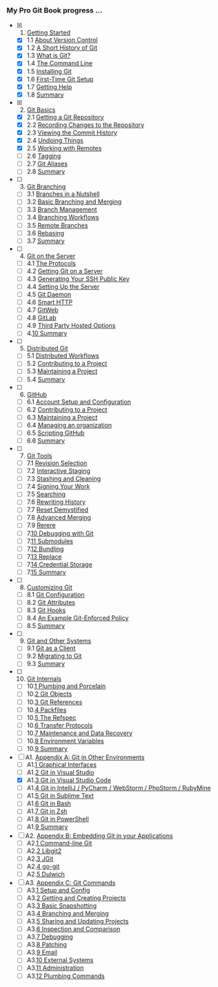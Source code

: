 ### My Pro Git Book progress ...

- [x] 1. [Getting Started](https://git-scm.com/book/en/v2/Getting-Started-About-Version-Control)
  - [x] 1.1 [About Version Control](https://git-scm.com/book/en/v2/Getting-Started-About-Version-Control)
  - [x] 1.2 [A Short History of Git](https://git-scm.com/book/en/v2/Getting-Started-A-Short-History-of-Git)
  - [x] 1.3 [What is Git?](https://git-scm.com/book/en/v2/Getting-Started-What-is-Git%3F)
  - [x] 1.4 [The Command Line](https://git-scm.com/book/en/v2/Getting-Started-The-Command-Line)
  - [x] 1.5 [Installing Git](https://git-scm.com/book/en/v2/Getting-Started-Installing-Git)
  - [x] 1.6 [First-Time Git Setup](https://git-scm.com/book/en/v2/Getting-Started-First-Time-Git-Setup)
  - [x] 1.7 [Getting Help](https://git-scm.com/book/en/v2/Getting-Started-Getting-Help)
  - [x] 1.8 [Summary](https://git-scm.com/book/en/v2/Getting-Started-Summary)
- [x] 2. [Git Basics](https://git-scm.com/book/en/v2/Git-Basics-Getting-a-Git-Repository)
  - [x] 2.1 [Getting a Git Repository](https://git-scm.com/book/en/v2/Git-Basics-Getting-a-Git-Repository)
  - [x] 2.2 [Recording Changes to the Repository](https://git-scm.com/book/en/v2/Git-Basics-Recording-Changes-to-the-Repository)
  - [x] 2.3 [Viewing the Commit History](https://git-scm.com/book/en/v2/Git-Basics-Viewing-the-Commit-History)
  - [x] 2.4 [Undoing Things](https://git-scm.com/book/en/v2/Git-Basics-Undoing-Things)
  - [x] 2.5 [Working with Remotes](https://git-scm.com/book/en/v2/Git-Basics-Working-with-Remotes)
  - [ ] 2.6 [Tagging](https://git-scm.com/book/en/v2/Git-Basics-Tagging)
  - [ ] 2.7 [Git Aliases](https://git-scm.com/book/en/v2/Git-Basics-Git-Aliases)
  - [ ] 2.8 [Summary](https://git-scm.com/book/en/v2/Git-Basics-Summary)
- [ ] 3. [Git Branching](https://git-scm.com/book/en/v2/Git-Branching-Branches-in-a-Nutshell)
  - [ ] 3.1 [Branches in a Nutshell](https://git-scm.com/book/en/v2/Git-Branching-Branches-in-a-Nutshell)
  - [ ] 3.2 [Basic Branching and Merging](https://git-scm.com/book/en/v2/Git-Branching-Basic-Branching-and-Merging)
  - [ ] 3.3 [Branch Management](https://git-scm.com/book/en/v2/Git-Branching-Branch-Management)
  - [ ] 3.4 [Branching Workflows](https://git-scm.com/book/en/v2/Git-Branching-Branching-Workflows)
  - [ ] 3.5 [Remote Branches](https://git-scm.com/book/en/v2/Git-Branching-Remote-Branches)
  - [ ] 3.6 [Rebasing](https://git-scm.com/book/en/v2/Git-Branching-Rebasing)
  - [ ] 3.7 [Summary](https://git-scm.com/book/en/v2/Git-Branching-Summary)
- [ ] 4. [Git on the Server](https://git-scm.com/book/en/v2/Git-on-the-Server-The-Protocols)
  - [ ] 4.1 [The Protocols](https://git-scm.com/book/en/v2/Git-on-the-Server-The-Protocols)
  - [ ] 4.2 [Getting Git on a Server](https://git-scm.com/book/en/v2/Git-on-the-Server-Getting-Git-on-a-Server)
  - [ ] 4.3 [Generating Your SSH Public Key](https://git-scm.com/book/en/v2/Git-on-the-Server-Generating-Your-SSH-Public-Key)
  - [ ] 4.4 [Setting Up the Server](https://git-scm.com/book/en/v2/Git-on-the-Server-Setting-Up-the-Server)
  - [ ] 4.5 [Git Daemon](https://git-scm.com/book/en/v2/Git-on-the-Server-Git-Daemon)
  - [ ] 4.6 [Smart HTTP](https://git-scm.com/book/en/v2/Git-on-the-Server-Smart-HTTP)
  - [ ] 4.7 [GitWeb](https://git-scm.com/book/en/v2/Git-on-the-Server-GitWeb)
  - [ ] 4.8 [GitLab](https://git-scm.com/book/en/v2/Git-on-the-Server-GitLab)
  - [ ] 4.9 [Third Party Hosted Options](https://git-scm.com/book/en/v2/Git-on-the-Server-Third-Party-Hosted-Options)
  - [ ] 4.[10 Summary](https://git-scm.com/book/en/v2/Git-on-the-Server-Summary)
- [ ] 5. [Distributed Git](https://git-scm.com/book/en/v2/Distributed-Git-Distributed-Workflows)
  - [ ] 5.1 [Distributed Workflows](https://git-scm.com/book/en/v2/Distributed-Git-Distributed-Workflows)
  - [ ] 5.2 [Contributing to a Project](https://git-scm.com/book/en/v2/Distributed-Git-Contributing-to-a-Project)
  - [ ] 5.3 [Maintaining a Project](https://git-scm.com/book/en/v2/Distributed-Git-Maintaining-a-Project)
  - [ ] 5.4 [Summary](https://git-scm.com/book/en/v2/Distributed-Git-Summary)
- [ ] 6. [GitHub](https://git-scm.com/book/en/v2/GitHub-Account-Setup-and-Configuration)
  - [ ] 6.1 [Account Setup and Configuration](https://git-scm.com/book/en/v2/GitHub-Account-Setup-and-Configuration)
  - [ ] 6.2 [Contributing to a Project](https://git-scm.com/book/en/v2/GitHub-Contributing-to-a-Project)
  - [ ] 6.3 [Maintaining a Project](https://git-scm.com/book/en/v2/GitHub-Maintaining-a-Project)
  - [ ] 6.4 [Managing an organization](https://git-scm.com/book/en/v2/GitHub-Managing-an-organization)
  - [ ] 6.5 [Scripting GitHub](https://git-scm.com/book/en/v2/GitHub-Scripting-GitHub)
  - [ ] 6.6 [Summary](https://git-scm.com/book/en/v2/GitHub-Summary)
- [ ] 7. [Git Tools](https://git-scm.com/book/en/v2/Git-Tools-Revision-Selection)
  - [ ] 7.1 [Revision Selection](https://git-scm.com/book/en/v2/Git-Tools-Revision-Selection)
  - [ ] 7.2 [Interactive Staging](https://git-scm.com/book/en/v2/Git-Tools-Interactive-Staging)
  - [ ] 7.3 [Stashing and Cleaning](https://git-scm.com/book/en/v2/Git-Tools-Stashing-and-Cleaning)
  - [ ] 7.4 [Signing Your Work](https://git-scm.com/book/en/v2/Git-Tools-Signing-Your-Work)
  - [ ] 7.5 [Searching](https://git-scm.com/book/en/v2/Git-Tools-Searching)
  - [ ] 7.6 [Rewriting History](https://git-scm.com/book/en/v2/Git-Tools-Rewriting-History)
  - [ ] 7.7 [Reset Demystified](https://git-scm.com/book/en/v2/Git-Tools-Reset-Demystified)
  - [ ] 7.8 [Advanced Merging](https://git-scm.com/book/en/v2/Git-Tools-Advanced-Merging)
  - [ ] 7.9 [Rerere](https://git-scm.com/book/en/v2/Git-Tools-Rerere)
  - [ ] 7.[10 Debugging with Git](https://git-scm.com/book/en/v2/Git-Tools-Debugging-with-Git)
  - [ ] 7.[11 Submodules](https://git-scm.com/book/en/v2/Git-Tools-Submodules)
  - [ ] 7.[12 Bundling](https://git-scm.com/book/en/v2/Git-Tools-Bundling)
  - [ ] 7.[13 Replace](https://git-scm.com/book/en/v2/Git-Tools-Replace)
  - [ ] 7.[14 Credential Storage](https://git-scm.com/book/en/v2/Git-Tools-Credential-Storage)
  - [ ] 7.[15 Summary](https://git-scm.com/book/en/v2/Git-Tools-Summary)
- [ ] 8. [Customizing Git](https://git-scm.com/book/en/v2/Customizing-Git-Git-Configuration)
  - [ ] 8.1 [Git Configuration](https://git-scm.com/book/en/v2/Customizing-Git-Git-Configuration)
  - [ ] 8.2 [Git Attributes](https://git-scm.com/book/en/v2/Customizing-Git-Git-Attributes)
  - [ ] 8.3 [Git Hooks](https://git-scm.com/book/en/v2/Customizing-Git-Git-Hooks)
  - [ ] 8.4 [An Example Git-Enforced Policy](https://git-scm.com/book/en/v2/Customizing-Git-An-Example-Git-Enforced-Policy)
  - [ ] 8.5 [Summary](https://git-scm.com/book/en/v2/Customizing-Git-Summary)
- [ ] 9. [Git and Other Systems](https://git-scm.com/book/en/v2/Git-and-Other-Systems-Git-as-a-Client)
  - [ ] 9.1 [Git as a Client](https://git-scm.com/book/en/v2/Git-and-Other-Systems-Git-as-a-Client)
  - [ ] 9.2 [Migrating to Git](https://git-scm.com/book/en/v2/Git-and-Other-Systems-Migrating-to-Git)
  - [ ] 9.3 [Summary](https://git-scm.com/book/en/v2/Git-and-Other-Systems-Summary)
- [ ] 10. [Git Internals](https://git-scm.com/book/en/v2/Git-Internals-Plumbing-and-Porcelain)
  - [ ] 10.[1 Plumbing and Porcelain](https://git-scm.com/book/en/v2/Git-Internals-Plumbing-and-Porcelain)
  - [ ] 10.[2 Git Objects](https://git-scm.com/book/en/v2/Git-Internals-Git-Objects)
  - [ ] 10.[3 Git References](https://git-scm.com/book/en/v2/Git-Internals-Git-References)
  - [ ] 10.[4 Packfiles](https://git-scm.com/book/en/v2/Git-Internals-Packfiles)
  - [ ] 10.[5 The Refspec](https://git-scm.com/book/en/v2/Git-Internals-The-Refspec)
  - [ ] 10.[6 Transfer Protocols](https://git-scm.com/book/en/v2/Git-Internals-Transfer-Protocols)
  - [ ] 10.[7 Maintenance and Data Recovery](https://git-scm.com/book/en/v2/Git-Internals-Maintenance-and-Data-Recovery)
  - [ ] 10.[8 Environment Variables](https://git-scm.com/book/en/v2/Git-Internals-Environment-Variables)
  - [ ] 10.[9 Summary](https://git-scm.com/book/en/v2/Git-Internals-Summary)
- [ ] A1. [Appendix A: Git in Other Environments](https://git-scm.com/book/en/v2/Appendix-A%3A-Git-in-Other-Environments-Graphical-Interfaces)
  - [ ] A1.[1 Graphical Interfaces](https://git-scm.com/book/en/v2/Appendix-A%3A-Git-in-Other-Environments-Graphical-Interfaces)
  - [ ] A1.[2 Git in Visual Studio](https://git-scm.com/book/en/v2/Appendix-A%3A-Git-in-Other-Environments-Git-in-Visual-Studio)
  - [x] A1.[3 Git in Visual Studio Code](https://git-scm.com/book/en/v2/Appendix-A%3A-Git-in-Other-Environments-Git-in-Visual-Studio-Code)
  - [ ] A1.[4 Git in IntelliJ / PyCharm / WebStorm / PhpStorm / RubyMine](https://git-scm.com/book/en/v2/Appendix-A%3A-Git-in-Other-Environments-Git-in-IntelliJ-%2F-PyCharm-%2F-WebStorm-%2F-PhpStorm-%2F-RubyMine)
  - [ ] A1.[5 Git in Sublime Text](https://git-scm.com/book/en/v2/Appendix-A%3A-Git-in-Other-Environments-Git-in-Sublime-Text)
  - [ ] A1.[6 Git in Bash](https://git-scm.com/book/en/v2/Appendix-A%3A-Git-in-Other-Environments-Git-in-Bash)
  - [ ] A1.[7 Git in Zsh](https://git-scm.com/book/en/v2/Appendix-A%3A-Git-in-Other-Environments-Git-in-Zsh)
  - [ ] A1.[8 Git in PowerShell](https://git-scm.com/book/en/v2/Appendix-A%3A-Git-in-Other-Environments-Git-in-PowerShell)
  - [ ] A1.[9 Summary](https://git-scm.com/book/en/v2/Appendix-A%3A-Git-in-Other-Environments-Summary)
- [ ] A2. [Appendix B: Embedding Git in your Applications](https://git-scm.com/book/en/v2/Appendix-B%3A-Embedding-Git-in-your-Applications-Command-line-Git)
  - [ ] A2.[1 Command-line Git](https://git-scm.com/book/en/v2/Appendix-B%3A-Embedding-Git-in-your-Applications-Command-line-Git)
  - [ ] A2.[2 Libgit2](https://git-scm.com/book/en/v2/Appendix-B%3A-Embedding-Git-in-your-Applications-Libgit2)
  - [ ] A2.[3 JGit](https://git-scm.com/book/en/v2/Appendix-B%3A-Embedding-Git-in-your-Applications-JGit)
  - [ ] A2.[4 go-git](https://git-scm.com/book/en/v2/Appendix-B%3A-Embedding-Git-in-your-Applications-go-git)
  - [ ] A2.[5 Dulwich](https://git-scm.com/book/en/v2/Appendix-B%3A-Embedding-Git-in-your-Applications-Dulwich)
- [ ] A3. [Appendix C: Git Commands](https://git-scm.com/book/en/v2/Appendix-C%3A-Git-Commands-Setup-and-Config)
  - [ ] A3.[1 Setup and Config](https://git-scm.com/book/en/v2/Appendix-C%3A-Git-Commands-Setup-and-Config)
  - [ ] A3.[2 Getting and Creating Projects](https://git-scm.com/book/en/v2/Appendix-C%3A-Git-Commands-Getting-and-Creating-Projects)
  - [ ] A3.[3 Basic Snapshotting](https://git-scm.com/book/en/v2/Appendix-C%3A-Git-Commands-Basic-Snapshotting)
  - [ ] A3.[4 Branching and Merging](https://git-scm.com/book/en/v2/Appendix-C%3A-Git-Commands-Branching-and-Merging)
  - [ ] A3.[5 Sharing and Updating Projects](https://git-scm.com/book/en/v2/Appendix-C%3A-Git-Commands-Sharing-and-Updating-Projects)
  - [ ] A3.[6 Inspection and Comparison](https://git-scm.com/book/en/v2/Appendix-C%3A-Git-Commands-Inspection-and-Comparison)
  - [ ] A3.[7 Debugging](https://git-scm.com/book/en/v2/Appendix-C%3A-Git-Commands-Debugging)
  - [ ] A3.[8 Patching](https://git-scm.com/book/en/v2/Appendix-C%3A-Git-Commands-Patching)
  - [ ] A3.[9 Email](https://git-scm.com/book/en/v2/Appendix-C%3A-Git-Commands-Email)
  - [ ] A3.[10 External Systems](https://git-scm.com/book/en/v2/Appendix-C%3A-Git-Commands-External-Systems)
  - [ ] A3.[11 Administration](https://git-scm.com/book/en/v2/Appendix-C%3A-Git-Commands-Administration)
  - [ ] A3.[12 Plumbing Commands](https://git-scm.com/book/en/v2/Appendix-C%3A-Git-Commands-Plumbing-Commands)
